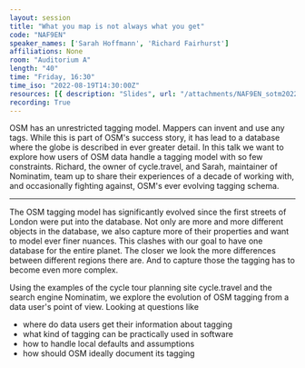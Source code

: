 ```yaml
---
layout: session
title: "What you map is not always what you get"
code: "NAF9EN"
speaker_names: ['Sarah Hoffmann', 'Richard Fairhurst']
affiliations: None
room: "Auditorium A"
length: "40"
time: "Friday, 16:30"
time_iso: "2022-08-19T14:30:00Z"
resources: [{ description: "Slides", url: "/attachments/NAF9EN_sotm2022-tagging_5BVFgMo.pdf" }]
recording: True
---
```


OSM has an unrestricted tagging model. Mappers can invent and use any tags.
While this is part of OSM's success story, it has lead to a database where
the globe is described in ever greater detail. In this talk we want to
explore how users of OSM data handle a tagging model with so few constraints.
Richard, the owner of cycle.travel, and Sarah, maintainer of Nominatim, team
up to share their experiences of a decade of working with, and occasionally
fighting against, OSM's ever evolving tagging schema.

<hr>

The OSM tagging model has significantly evolved since the first streets of
London were put into the database. Not only are more and more different
objects in the database, we also capture more of their properties and want
to model ever finer nuances. This clashes with our goal to have one
database for the entire planet. The closer we look the more differences
between different regions there are. And to capture those the tagging has to
become even more complex.

Using the examples of the cycle tour planning site cycle.travel and the
search engine Nominatim, we explore the evolution of OSM tagging from
a data user's point of view. Looking at questions like

* where do data users get their information about tagging
* what kind of tagging can be practically used in software
* how to handle local defaults and assumptions
* how should OSM ideally document its tagging

